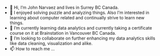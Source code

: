 - 👋 Hi, I’m John Narvaez and lives in Surrey BC Canada.
- 👀 I enjoyed solving puzzle and analyzing things. Also I’m interested in learning about computer related and continually strive to learn new things.
- 🌱 I’m currently learning data analytics and currently taking a certificate course on it at Brainstation in Vancouver BC Canada.
- 💞️ I’m looking to collaborate on further enhancing my data analytics skills like data cleaning, visualization and alike.
- 📫 How to reach me ...

<!---
Jp1Github/Jp1Github is a ✨ special ✨ repository because its `README.md` (this file) appears on your GitHub profile.
You can click the Preview link to take a look at your changes.
--->
